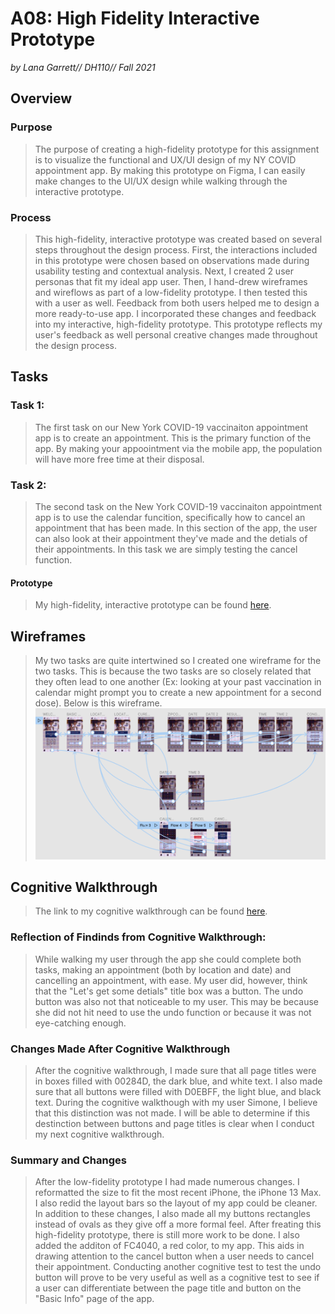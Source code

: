 # A08: High Fidelity Interactive Prototype
*by Lana Garrett// DH110// Fall 2021*
## Overview
### Purpose
> The purpose of creating a high-fidelity prototype for this assignment is to visualize the functional and UX/UI design of my NY COVID appointment app. By making this prototype on Figma, I can easily make changes to the UI/UX design while walking through the interactive prototype.
### Process
> This high-fidelity, interactive prototype was created based on several steps throughout the design process. First, the interactions included in this prototype were chosen based on observations made during usability testing and contextual analysis. Next, I created 2 user personas that fit my ideal app user. Then, I hand-drew wireframes and wireflows as part of a low-fidelity prototype. I then tested this with a user as well. Feedback from both users helped me to design a more ready-to-use app. I incorporated these changes and feedback into my interactive, high-fidelity prototype. This prototype reflects my user's feedback as well personal creative changes made throughout the design process.
## Tasks
### Task 1:
> The first task on our New York COVID-19 vaccinaiton appointment app is to create an appointment. This is the primary function of the app. By making your appoointment via the mobile app, the population will have more free time at their disposal.
### Task 2:
> The second task on the New York COVID-19 vaccinaiton appointment app is to use the calendar funcition, specifically how to cancel an appointment that has been made. In this section of the app, the user can also look at their appointment they've made and the detials of their appointments. In this task we are simply testing the cancel function.
#### Prototype
> My high-fidelity, interactive prototype can be found [here](https://www.figma.com/proto/zQde8zfSSDwme3zbCvIUJ6/Untitled?node-id=23%3A294&scaling=scale-down&page-id=0%3A1&starting-point-node-id=1%3A6).
## Wireframes
> My two tasks are quite intertwined so I created one wireframe for the two tasks. This is because the two tasks are so closely related that they often lead to one another (Ex: looking at your past vaccination in calendar might prompt you to create a new appointment for a second dose). Below is this wireframe.
![screenshot of wireframes](wireframe.png)
## Cognitive Walkthrough
> The link to my cognitive walkthrough can be found [here](https://youtu.be/t3cjgRH6pUg).
### Reflection of Findinds from Cognitive Walkthrough:
> While walking my user through the app she could complete both tasks, making an appointment (both by location and date) and cancelling an appointment, with ease. My user did, however, think that the "Let's get some detials" title box was a button. The undo button was also not that noticeable to my user. This may be because she did not hit need to use the undo function or because it was not eye-catching enough.
### Changes Made After Cognitive Walkthrough
> After the cognitive walkthrough, I made sure that all page titles were in boxes filled with 00284D, the dark blue, and white text. I also made sure that all buttons were filled with D0EBFF, the light blue, and black text. During the cognitive walkthough with my user Simone, I believe that this distinction was not made. I will be able to determine if this destinction between buttons and page titles is clear when I conduct my next cognitive walkthrough.
### Summary and Changes
> After the low-fidelity prototype I had made numerous changes. I reformatted the size to fit the most recent iPhone, the iPhone 13 Max. I also redid the layout bars so the layout of my app could be cleaner. In addition to these changes, I also made all my buttons rectangles instead of ovals as they give off a more formal feel. After freating this high-fidelity prototype, there is still more work to be done. I also added the additon of FC4040, a red color, to my app. This aids in drawing attention to the cancel button when a user needs to cancel their appointment. Conducting another cognitive test to test the undo button will prove to be very useful as well as a cognitive test to see if a user can differentiate between the page title and button on the "Basic Info" page of the app.
